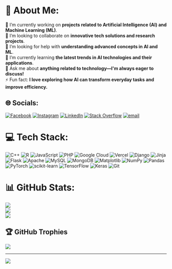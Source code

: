 # 💫 About Me:

🔭 I’m currently working on **projects related to Artificial Intelligence (AI) and Machine Learning (ML)**.  
👯 I’m looking to collaborate on **innovative tech solutions and research projects**.  
🤝 I’m looking for help with **understanding advanced concepts in AI and ML**.  
🌱 I’m currently learning **the latest trends in AI technologies and their applications**.  
💬 Ask me about **anything related to technology—I'm always eager to discuss!**  
⚡ Fun fact: **I love exploring how AI can transform everyday tasks and improve efficiency.**

## 🌐 Socials:
[![Facebook](https://img.shields.io/badge/Facebook-%231877F2.svg?logo=Facebook&logoColor=white)](https://facebook.com/Rijal-Gemink) [![Instagram](https://img.shields.io/badge/Instagram-%23E4405F.svg?logo=Instagram&logoColor=white)](https://instagram.com/arzlfrds) [![LinkedIn](https://img.shields.io/badge/LinkedIn-%230077B5.svg?logo=linkedin&logoColor=white)](https://linkedin.com/in/arizal-firdaus-bagus-pratama) [![Stack Overflow](https://img.shields.io/badge/-Stackoverflow-FE7A16?logo=stack-overflow&logoColor=white)](https://stackoverflow.com/users/Muluk) [![email](https://img.shields.io/badge/Email-D14836?logo=gmail&logoColor=white)](mailto:bangmulukkeren@gmail.com) 

# 💻 Tech Stack:
![C++](https://img.shields.io/badge/c++-%2300599C.svg?style=for-the-badge&logo=c%2B%2B&logoColor=white) ![R](https://img.shields.io/badge/r-%23276DC3.svg?style=for-the-badge&logo=r&logoColor=white) ![JavaScript](https://img.shields.io/badge/javascript-%23323330.svg?style=for-the-badge&logo=javascript&logoColor=%23F7DF1E) ![PHP](https://img.shields.io/badge/php-%23777BB4.svg?style=for-the-badge&logo=php&logoColor=white) ![Google Cloud](https://img.shields.io/badge/GoogleCloud-%234285F4.svg?style=for-the-badge&logo=google-cloud&logoColor=white) ![Vercel](https://img.shields.io/badge/vercel-%23000000.svg?style=for-the-badge&logo=vercel&logoColor=white) ![Django](https://img.shields.io/badge/django-%23092E20.svg?style=for-the-badge&logo=django&logoColor=white) ![Jinja](https://img.shields.io/badge/jinja-white.svg?style=for-the-badge&logo=jinja&logoColor=black) ![Flask](https://img.shields.io/badge/flask-%23000.svg?style=for-the-badge&logo=flask&logoColor=white) ![Apache](https://img.shields.io/badge/apache-%23D42029.svg?style=for-the-badge&logo=apache&logoColor=white) ![MySQL](https://img.shields.io/badge/mysql-4479A1.svg?style=for-the-badge&logo=mysql&logoColor=white) ![MongoDB](https://img.shields.io/badge/MongoDB-%234ea94b.svg?style=for-the-badge&logo=mongodb&logoColor=white) ![Matplotlib](https://img.shields.io/badge/Matplotlib-%23ffffff.svg?style=for-the-badge&logo=Matplotlib&logoColor=black) ![NumPy](https://img.shields.io/badge/numpy-%23013243.svg?style=for-the-badge&logo=numpy&logoColor=white) ![Pandas](https://img.shields.io/badge/pandas-%23150458.svg?style=for-the-badge&logo=pandas&logoColor=white) ![PyTorch](https://img.shields.io/badge/PyTorch-%23EE4C2C.svg?style=for-the-badge&logo=PyTorch&logoColor=white) ![scikit-learn](https://img.shields.io/badge/scikit--learn-%23F7931E.svg?style=for-the-badge&logo=scikit-learn&logoColor=white) ![TensorFlow](https://img.shields.io/badge/TensorFlow-%23FF6F00.svg?style=for-the-badge&logo=TensorFlow&logoColor=white) ![Keras](https://img.shields.io/badge/Keras-%23D00000.svg?style=for-the-badge&logo=Keras&logoColor=white) ![Git](https://img.shields.io/badge/git-%23F05033.svg?style=for-the-badge&logo=git&logoColor=white)
# 📊 GitHub Stats:
![](https://github-readme-stats.vercel.app/api?username=ArizalMuluk&theme=radical&hide_border=false&include_all_commits=false&count_private=false)<br/>
![](https://github-readme-streak-stats.herokuapp.com/?user=ArizalMuluk&theme=radical&hide_border=false)<br/>
![](https://github-readme-stats.vercel.app/api/top-langs/?username=ArizalMuluk&theme=radical&hide_border=false&include_all_commits=false&count_private=false&layout=compact)

## 🏆 GitHub Trophies
![](https://github-profile-trophy.vercel.app/?username=ArizalMuluk&theme=radical&no-frame=false&no-bg=true&margin-w=4)

---
[![](https://visitcount.itsvg.in/api?id=ArizalMuluk&icon=0&color=0)](https://visitcount.itsvg.in)

<!-- Proudly created with GPRM ( https://gprm.itsvg.in ) -->

